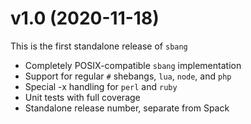 # v1.0 (2020-11-18)

This is the first standalone release of `sbang`

* Completely POSIX-compatible `sbang` implementation
* Support for regular `#` shebangs, `lua`, `node`, and `php`
* Special -x handling for `perl` and `ruby`
* Unit tests with full coverage
* Standalone release number, separate from Spack
